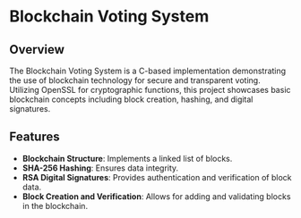 # Blockchain Voting System

## Overview

The Blockchain Voting System is a C-based implementation demonstrating the use of blockchain technology for secure and transparent voting. Utilizing OpenSSL for cryptographic functions, this project showcases basic blockchain concepts including block creation, hashing, and digital signatures.

## Features

- **Blockchain Structure**: Implements a linked list of blocks.
- **SHA-256 Hashing**: Ensures data integrity.
- **RSA Digital Signatures**: Provides authentication and verification of block data.
- **Block Creation and Verification**: Allows for adding and validating blocks in the blockchain.

